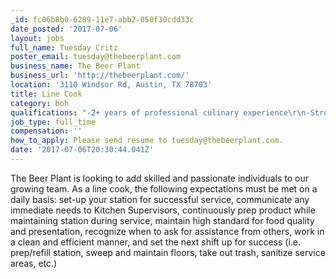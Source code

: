 ```yaml
---
_id: fc06b8b0-6289-11e7-abb2-050f30cdd33c
date_posted: '2017-07-06'
layout: jobs
full_name: Tuesday Critz
poster_email: tuesday@thebeerplant.com
business_name: The Beer Plant
business_url: 'http://thebeerplant.com/'
location: '3110 Windsor Rd, Austin, TX 78703'
title: Line Cook
category: boh
qualifications: "-2+ years of professional culinary experience\r\n-Strong knife skills\r\n-Ability to follow verbal and written directions with minimal supervision\r\n-Ability to work as part of a team and follow instruction\r\n-Be able to prep, present, and plate food of an exceptional quality\r\n-Be able to work efficiently and with a sense of urgency\r\n-Valid Food Handler’s Certification and maintain compliance with all food safety requirements\r\n-Maintain cleanliness standards throughout the kitchen and actively participate in cleaning assignments\r\n-Display passion for food and customer service as well as plant-based cuisine\r\n-Reliable transportation\r\n-Maintain a flexible schedule"
job_type: full_time
compensation: ''
how_to_apply: Please send resume to tuesday@thebeerplant.com.
date: '2017-07-06T20:30:44.041Z'
---
```

The Beer Plant is looking to add skilled and passionate individuals to our growing team. As a line cook, the following expectations must be met on a daily basis: set-up your station for successful service, communicate any immediate needs to Kitchen Supervisors, continuously prep product while maintaining station during service, maintain high standard for food quality and presentation, recognize when to ask for assistance from others, work in a clean and efficient manner, and set the next shift up for success (i.e. prep/refill station, sweep and maintain floors, take out trash, sanitize service areas, etc.)
